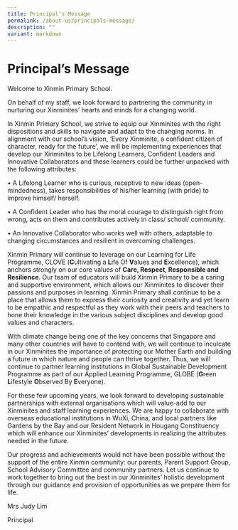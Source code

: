 ```yaml
---
title: Principal’s Message
permalink: /about-us/principals-message/
description: ""
variant: markdown
---
```

# **Principal’s Message**



Welcome to Xinmin Primary School. 

On behalf of my staff, we look forward to partnering the community in nurturing our Xinminites’ hearts and minds for a changing world.

In Xinmin Primary School, we strive to equip our Xinminites with the right dispositions and skills to navigate and adapt to the changing norms. In alignment with our school’s vision, ‘Every Xinminite, a confident citizen of character, ready for the future’, we will be implementing experiences that develop our Xinminites to be Lifelong Learners, Confident Leaders and Innovative Collaborators and these learners could be further unpacked with the following attributes:

•	A Lifelong Learner who is curious, receptive to new ideas (open-mindedness), takes responsibilities of his/her learning (with pride) to improve himself/ herself.

•	A Confident Leader who has the moral courage to distinguish right from wrong, acts on them and contributes actively in class/ school/ community.

•	An Innovative Collaborator who works well with others, adaptable to changing circumstances and resilient in overcoming challenges.

Xinmin Primary will continue to leverage on our Learning for Life Programme, CLOVE (**C**ultivating a **L**ife Of **V**alues and **E**xcellence), which anchors strongly on our core values of **Care, Respect, Responsible and Resilience**. Our team of educators will build Xinmin Primary to be a caring and supportive environment, which allows our Xinminites to discover their passions and purposes in learning. Xinmin Primary shall continue to be a place that allows them to express their curiosity and creativity and yet learn to be empathic and respectful as they work with their peers and teachers to hone their knowledge in the various subject disciplines and develop good values and characters.

With climate change being one of the key concerns that Singapore and many other countries will have to contend with, we will continue to inculcate in our Xinminites the importance of protecting our Mother Earth and building a future in which nature and people can thrive together. Thus, we will continue to partner learning institutions in Global Sustainable Development Programme as part of our Applied Learning Programme, GLOBE (**G**reen **L**ifestyle **O**bserved By **E**veryone). 

For these few upcoming years, we look forward to developing sustainable partnerships with external organisations which will value-add to our Xinminites and staff learning experiences. We are happy to collaborate with overseas educational institutions in WuXi, China, and local partners like Gardens by the Bay and our Resident Network in Hougang Constituency which will enhance our Xinminites’ developments in realizing the attributes needed in the future. 

Our progress and achievements would not have been possible without the support of the entire Xinmin community: our parents, Parent Support Group, School Advisory Committee and community partners. Let us continue to work together to bring out the best in our Xinminites’ holistic development through our guidance and provision of opportunities as we prepare them for life.

Mrs Judy Lim

Principal

